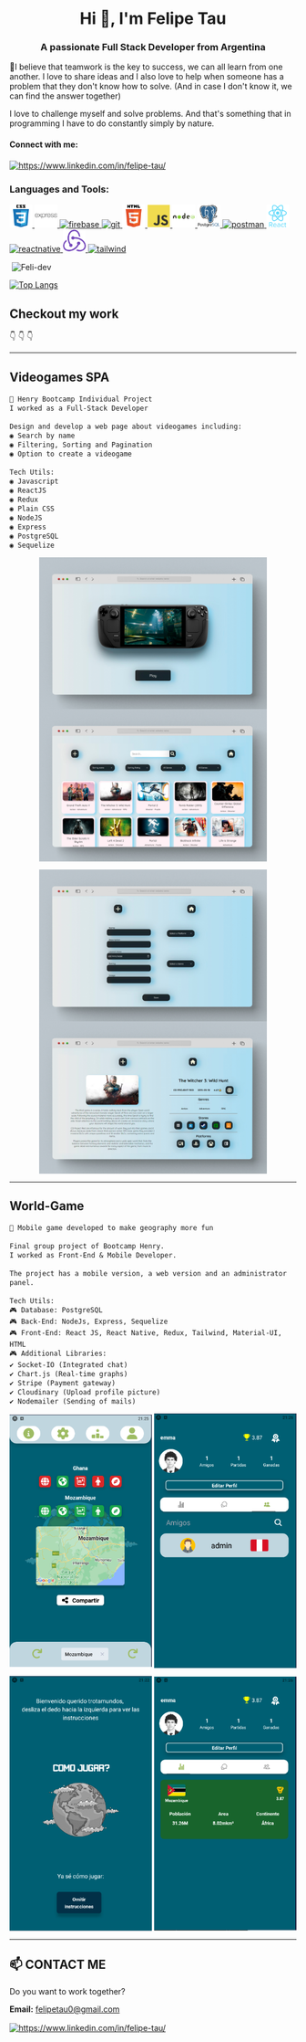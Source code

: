 

<h1 align="center">Hi 👋, I'm Felipe Tau</h1>
<h3 align="center">A passionate Full Stack Developer from Argentina</h3>

🤝I believe that teamwork is the key to success, we can all learn from one another. I love to share ideas and I also love to help when someone has a problem that they don't know how to solve. (And in case I don't know it, we can find the answer together)

I love to challenge myself and solve problems. And that's something that in programming I have to do constantly simply by nature.

<h4 align="left">Connect with me:</h4>
<p align="left">
<a href="https://www.linkedin.com/in/felipe-tau/" target="blank">
<img align="center" src="https://raw.githubusercontent.com/rahuldkjain/github-profile-readme-generator/master/src/images/icons/Social/linked-in-alt.svg" alt="https://www.linkedin.com/in/felipe-tau/" height="30" width="40" />
</a>
</p>

<h3 align="left">Languages and Tools:</h3>
<p align="left"> 
<a href="https://www.w3schools.com/css/" target="_blank"> <img src="https://raw.githubusercontent.com/devicons/devicon/master/icons/css3/css3-original-wordmark.svg" alt="css3" width="40" height="40"/> </a> 
<a href="https://expressjs.com" target="_blank"> <img src="https://raw.githubusercontent.com/devicons/devicon/master/icons/express/express-original-wordmark.svg" alt="express" width="40" height="40"/> </a> 
<a href="https://firebase.google.com/" target="_blank"> <img src="https://www.vectorlogo.zone/logos/firebase/firebase-icon.svg" alt="firebase" width="40" height="40"/> </a> 
<a href="https://git-scm.com/" target="_blank"> <img src="https://www.vectorlogo.zone/logos/git-scm/git-scm-icon.svg" alt="git" width="40" height="40"/> </a> 
<a href="https://www.w3.org/html/" target="_blank"> <img src="https://raw.githubusercontent.com/devicons/devicon/master/icons/html5/html5-original-wordmark.svg" alt="html5" width="40" height="40"/> </a> 
<a href="https://developer.mozilla.org/en-US/docs/Web/JavaScript" target="_blank"> <img src="https://raw.githubusercontent.com/devicons/devicon/master/icons/javascript/javascript-original.svg" alt="javascript" width="40" height="40"/> </a> 
<a href="https://nodejs.org" target="_blank"> <img src="https://raw.githubusercontent.com/devicons/devicon/master/icons/nodejs/nodejs-original-wordmark.svg" alt="nodejs" width="40" height="40"/> </a> 
<a href="https://www.postgresql.org" target="_blank"> <img src="https://raw.githubusercontent.com/devicons/devicon/master/icons/postgresql/postgresql-original-wordmark.svg" alt="postgresql" width="40" height="40"/> </a> 
<a href="https://postman.com" target="_blank"> <img src="https://www.vectorlogo.zone/logos/getpostman/getpostman-icon.svg" alt="postman" width="40" height="40"/> </a> 
<a href="https://reactjs.org/" target="_blank"> <img src="https://raw.githubusercontent.com/devicons/devicon/master/icons/react/react-original-wordmark.svg" alt="react" width="40" height="40"/> </a> 
<a href="https://reactnative.dev/" target="_blank"> <img src="https://reactnative.dev/img/header_logo.svg" alt="reactnative" width="40" height="40"/> </a> 
<a href="https://redux.js.org" target="_blank"> <img src="https://raw.githubusercontent.com/devicons/devicon/master/icons/redux/redux-original.svg" alt="redux" width="40" height="40"/> </a> 
<a href="https://tailwindcss.com/" target="_blank"> <img src="https://www.vectorlogo.zone/logos/tailwindcss/tailwindcss-icon.svg" alt="tailwind" width="40" height="40"/> </a> 
</p>

<p>&nbsp;<img align="center" src="https://github-readme-stats.vercel.app/api?username=Feli-dev&show_icons=true&locale=en&hide=stars&theme=github_dark" alt="Feli-dev" /></p>

[![Top Langs](https://github-readme-stats.vercel.app/api/top-langs/?username=Feli-dev&layout=compact)](#)


## Checkout my work
👇
👇
👇   
____________________
## Videogames SPA

~~~
📌 Henry Bootcamp Individual Project 
I worked as a Full-Stack Developer

Design and develop a web page about videogames including:
◉ Search by name
◉ Filtering, Sorting and Pagination
◉ Option to create a videogame

Tech Utils: 
◉ Javascript
◉ ReactJS
◉ Redux
◉ Plain CSS 
◉ NodeJS
◉ Express
◉ PostgreSQL
◉ Sequelize
~~~
<p align="center">
<img align="center" width="400px" src="./PI-Images/1 - landing.jpg"/>
<img align="center" width="400px" src="./PI-Images/2 - home.jpg" />
</p>
<p align="center">
<img align="center" width="400px" src="./PI-Images/3 - form.jpg" />
<img align="center" width="400px" src="./PI-Images/4 - detail.jpg" />
</p>

____________________
## World-Game  

~~~
📌 Mobile game developed to make geography more fun

Final group project of Bootcamp Henry. 
I worked as Front-End & Mobile Developer. 

The project has a mobile version, a web version and an administrator panel.

Tech Utils:
🎮 Database: PostgreSQL
🎮 Back-End: NodeJs, Express, Sequelize
🎮 Front-End: React JS, React Native, Redux, Tailwind, Material-UI, HTML
🎮 Additional Libraries: 
✔ Socket-IO (Integrated chat)
✔ Chart.js (Real-time graphs)
✔ Stripe (Payment gateway)
✔ Cloudinary (Upload profile picture)
✔ Nodemailer (Sending of mails)
~~~
<p align="center">
<img align="center" width="250px" src='./PF-Images/game.png' />
<img align="center" width="250px" src='./PF-Images/Profile.png' />
</p>
<p align="center">
<img align="center" width="250px" src='./PF-Images/Presentancion.png' />
<img align="center" width="250px" src='./PF-Images/stats.png' />  
</p>

___________________________________________



## 📫 CONTACT ME

Do you want to work together?

**Email:** felipetau0@gmail.com

<p align="left">
<a href="https://www.linkedin.com/in/felipe-tau/" target="blank">
<img align="center" src="https://raw.githubusercontent.com/rahuldkjain/github-profile-readme-generator/master/src/images/icons/Social/linked-in-alt.svg" alt="https://www.linkedin.com/in/felipe-tau/" height="30" width="40" />
</a>
</p>

